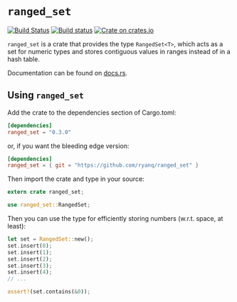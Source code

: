 `ranged_set`
============

[![Build Status][travis-badge]][travis-ci]
[![Build status][appveyor-badge]][appveyor-ci]
[![Crate on crates.io][crates.io-badge]][crates.io]

`ranged_set` is a crate that provides the type `RangedSet<T>`, which
acts as a set for numeric types and stores contiguous values in ranges
instead of in a hash table.

Documentation can be found on [docs.rs].

Using `ranged_set`
------------------

Add the crate to the dependencies section of Cargo.toml:

```toml
[dependencies]
ranged_set = "0.3.0"
```

or, if you want the bleeding edge version:

```toml
[dependencies]
ranged_set = { git = "https://github.com/ryanq/ranged_set" }
```

Then import the crate and type in your source:

```rust
extern crate ranged_set;

use ranged_set::RangedSet;
```

Then you can use the type for efficiently storing numbers (w.r.t. space,
at least):

```rust
let set = RangedSet::new();
set.insert(0);
set.insert(1);
set.insert(2);
set.insert(3);
set.insert(4);
// ...

assert!(set.contains(&0));
```

[travis-badge]: https://travis-ci.org/ryanq/ranged_set.svg?branch=master
[travis-ci]: https://travis-ci.org/ryanq/ranged_set
[appveyor-badge]: https://ci.appveyor.com/api/projects/status/3qth32heony0a0nw?svg=true
[appveyor-ci]: https://ci.appveyor.com/project/ryanq/ranged-set
[crates.io-badge]: https://img.shields.io/crates/v/ranged_set.svg
[crates.io]: https://crates.io/crates/ranged_set
[docs.rs]: https://docs.rs/ranged_set/0.2.0/ranged_set/
